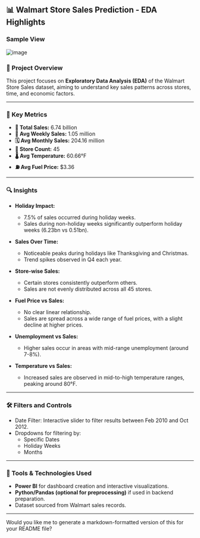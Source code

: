 
## 📊 Walmart Store Sales Prediction - EDA Highlights
### Sample View
![image](https://github.com/user-attachments/assets/07250794-788c-41d5-86e4-565dd476b589)

### 📁 Project Overview
This project focuses on **Exploratory Data Analysis (EDA)** of the Walmart Store Sales dataset, aiming to understand key sales patterns across stores, time, and economic factors.

---

### 🧩 Key Metrics
- **🧮 Total Sales:** 6.74 billion
- **📅 Avg Weekly Sales:** 1.05 million
- **🗓️ Avg Monthly Sales:** 204.16 million
- **🏬 Store Count:** 45
- **🌡️ Avg Temperature:** 60.66°F
- **⛽ Avg Fuel Price:** $3.36

---

### 🔍 Insights

- **Holiday Impact:** 
  - 7.5% of sales occurred during holiday weeks.
  - Sales during non-holiday weeks significantly outperform holiday weeks (6.23bn vs 0.51bn).

- **Sales Over Time:**
  - Noticeable peaks during holidays like Thanksgiving and Christmas.
  - Trend spikes observed in Q4 each year.

- **Store-wise Sales:**
  - Certain stores consistently outperform others.
  - Sales are not evenly distributed across all 45 stores.

- **Fuel Price vs Sales:**
  - No clear linear relationship.
  - Sales are spread across a wide range of fuel prices, with a slight decline at higher prices.

- **Unemployment vs Sales:**
  - Higher sales occur in areas with mid-range unemployment (around 7-8%).

- **Temperature vs Sales:**
  - Increased sales are observed in mid-to-high temperature ranges, peaking around 80°F.

---

### 🛠️ Filters and Controls
- Date Filter: Interactive slider to filter results between Feb 2010 and Oct 2012.
- Dropdowns for filtering by:
  - Specific Dates
  - Holiday Weeks
  - Months

---

### 📌 Tools & Technologies Used
- **Power BI** for dashboard creation and interactive visualizations.
- **Python/Pandas (optional for preprocessing)** if used in backend preparation.
- Dataset sourced from Walmart sales records.

---

Would you like me to generate a markdown-formatted version of this for your README file?
